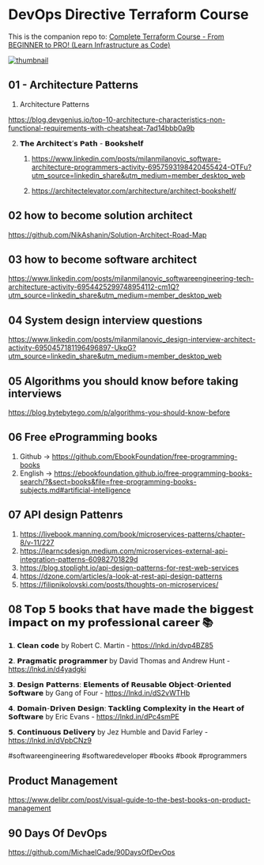 # DevOps Directive Terraform Course

This is the companion repo to: [Complete Terraform Course - From BEGINNER to PRO! (Learn Infrastructure as Code)](https://www.youtube.com/watch?v=7xngnjfIlK4)

[![thumbnail](https://user-images.githubusercontent.com/1320389/154354937-98533608-2f42-44c1-8110-87f7e3f45085.jpeg)](https://www.youtube.com/watch?v=7xngnjfIlK4)

## 01 - Architecture Patterns

1. Architecture Patterns

https://blog.devgenius.io/top-10-architecture-characteristics-non-functional-requirements-with-cheatsheat-7ad14bbb0a9b

2. 𝗧𝗵𝗲 𝗔𝗿𝗰𝗵𝗶𝘁𝗲𝗰𝘁’𝘀 𝗣𝗮𝘁𝗵 - 𝗕𝗼𝗼𝗸𝘀𝗵𝗲𝗹𝗳
   1. https://www.linkedin.com/posts/milanmilanovic_software-architecture-programmers-activity-6957593198420455424-OTFu?utm_source=linkedin_share&utm_medium=member_desktop_web

   2. https://architectelevator.com/architecture/architect-bookshelf/

## 02 how to become solution architect

https://github.com/NikAshanin/Solution-Architect-Road-Map

## 03 how to become software architect
https://www.linkedin.com/posts/milanmilanovic_softwareengineering-tech-architecture-activity-6954425299748954112-cm1Q?utm_source=linkedin_share&utm_medium=member_desktop_web

## 04 System design interview questions

https://www.linkedin.com/posts/milanmilanovic_design-interview-architect-activity-6950457181196496897-UkpG?utm_source=linkedin_share&utm_medium=member_desktop_web

## 05 Algorithms you should know before taking interviews
https://blog.bytebytego.com/p/algorithms-you-should-know-before

## 06 Free eProgramming books
1. Github -> https://github.com/EbookFoundation/free-programming-books
2. English -> https://ebookfoundation.github.io/free-programming-books-search/?&sect=books&file=free-programming-books-subjects.md#artificial-intelligence

## 07 API design Pattenrs
1. https://livebook.manning.com/book/microservices-patterns/chapter-8/v-11/227
2. https://learncsdesign.medium.com/microservices-external-api-integration-patterns-60982701829d
3. https://blog.stoplight.io/api-design-patterns-for-rest-web-services
4. https://dzone.com/articles/a-look-at-rest-api-design-patterns
5. https://filipnikolovski.com/posts/thoughts-on-microservices/

## 08 𝗧𝗼𝗽 𝟱 𝗯𝗼𝗼𝗸𝘀 𝘁𝗵𝗮𝘁 𝗵𝗮𝘃𝗲 𝗺𝗮𝗱𝗲 𝘁𝗵𝗲 𝗯𝗶𝗴𝗴𝗲𝘀𝘁 𝗶𝗺𝗽𝗮𝗰𝘁 𝗼𝗻 𝗺𝘆 𝗽𝗿𝗼𝗳𝗲𝘀𝘀𝗶𝗼𝗻𝗮𝗹 𝗰𝗮𝗿𝗲𝗲𝗿 📚

𝟭. 𝗖𝗹𝗲𝗮𝗻 𝗰𝗼𝗱𝗲 by Robert C. Martin - https://lnkd.in/dvp4BZ85

𝟮. 𝗣𝗿𝗮𝗴𝗺𝗮𝘁𝗶𝗰 𝗽𝗿𝗼𝗴𝗿𝗮𝗺𝗺𝗲𝗿 by David Thomas and Andrew Hunt - https://lnkd.in/d4yadgki

𝟯. 𝗗𝗲𝘀𝗶𝗴𝗻 𝗣𝗮𝘁𝘁𝗲𝗿𝗻𝘀: 𝗘𝗹𝗲𝗺𝗲𝗻𝘁𝘀 𝗼𝗳 𝗥𝗲𝘂𝘀𝗮𝗯𝗹𝗲 𝗢𝗯𝗷𝗲𝗰𝘁-𝗢𝗿𝗶𝗲𝗻𝘁𝗲𝗱 𝗦𝗼𝗳𝘁𝘄𝗮𝗿𝗲 by Gang of Four - https://lnkd.in/dS2vWTHb

𝟰. 𝗗𝗼𝗺𝗮𝗶𝗻-𝗗𝗿𝗶𝘃𝗲𝗻 𝗗𝗲𝘀𝗶𝗴𝗻: 𝗧𝗮𝗰𝗸𝗹𝗶𝗻𝗴 𝗖𝗼𝗺𝗽𝗹𝗲𝘅𝗶𝘁𝘆 𝗶𝗻 𝘁𝗵𝗲 𝗛𝗲𝗮𝗿𝘁 𝗼𝗳 𝗦𝗼𝗳𝘁𝘄𝗮𝗿𝗲 by Eric Evans - https://lnkd.in/dPc4smPE

𝟱. 𝗖𝗼𝗻𝘁𝗶𝗻𝘂𝗼𝘂𝘀 𝗗𝗲𝗹𝗶𝘃𝗲𝗿𝘆 by Jez Humble and David Farley - https://lnkd.in/dVpbCNz9

#softwareengineering #softwaredeveloper #books #book #programmers

## Product Management
https://www.delibr.com/post/visual-guide-to-the-best-books-on-product-management

## 90 Days Of DevOps
https://github.com/MichaelCade/90DaysOfDevOps

